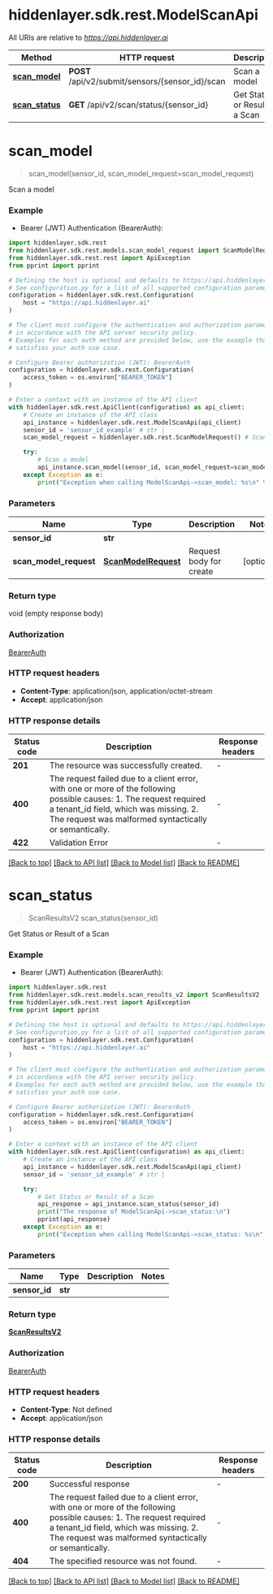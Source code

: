 # hiddenlayer.sdk.rest.ModelScanApi

All URIs are relative to *https://api.hiddenlayer.ai*

Method | HTTP request | Description
------------- | ------------- | -------------
[**scan_model**](ModelScanApi.md#scan_model) | **POST** /api/v2/submit/sensors/{sensor_id}/scan | Scan a model
[**scan_status**](ModelScanApi.md#scan_status) | **GET** /api/v2/scan/status/{sensor_id} | Get Status or Result of a Scan


# **scan_model**
> scan_model(sensor_id, scan_model_request=scan_model_request)

Scan a model

### Example

* Bearer (JWT) Authentication (BearerAuth):

```python
import hiddenlayer.sdk.rest
from hiddenlayer.sdk.rest.models.scan_model_request import ScanModelRequest
from hiddenlayer.sdk.rest.rest import ApiException
from pprint import pprint

# Defining the host is optional and defaults to https://api.hiddenlayer.ai
# See configuration.py for a list of all supported configuration parameters.
configuration = hiddenlayer.sdk.rest.Configuration(
    host = "https://api.hiddenlayer.ai"
)

# The client must configure the authentication and authorization parameters
# in accordance with the API server security policy.
# Examples for each auth method are provided below, use the example that
# satisfies your auth use case.

# Configure Bearer authorization (JWT): BearerAuth
configuration = hiddenlayer.sdk.rest.Configuration(
    access_token = os.environ["BEARER_TOKEN"]
)

# Enter a context with an instance of the API client
with hiddenlayer.sdk.rest.ApiClient(configuration) as api_client:
    # Create an instance of the API class
    api_instance = hiddenlayer.sdk.rest.ModelScanApi(api_client)
    sensor_id = 'sensor_id_example' # str | 
    scan_model_request = hiddenlayer.sdk.rest.ScanModelRequest() # ScanModelRequest | Request body for create (optional)

    try:
        # Scan a model
        api_instance.scan_model(sensor_id, scan_model_request=scan_model_request)
    except Exception as e:
        print("Exception when calling ModelScanApi->scan_model: %s\n" % e)
```



### Parameters


Name | Type | Description  | Notes
------------- | ------------- | ------------- | -------------
 **sensor_id** | **str**|  | 
 **scan_model_request** | [**ScanModelRequest**](ScanModelRequest.md)| Request body for create | [optional] 

### Return type

void (empty response body)

### Authorization

[BearerAuth](../README.md#BearerAuth)

### HTTP request headers

 - **Content-Type**: application/json, application/octet-stream
 - **Accept**: application/json

### HTTP response details

| Status code | Description | Response headers |
|-------------|-------------|------------------|
**201** | The resource was successfully created. |  -  |
**400** | The request failed due to a client error, with one or more of the following possible causes: 1. The request required a tenant_id field, which was missing. 2. The request was malformed syntactically or semantically. |  -  |
**422** | Validation Error |  -  |

[[Back to top]](#) [[Back to API list]](../README.md#documentation-for-api-endpoints) [[Back to Model list]](../README.md#documentation-for-models) [[Back to README]](../README.md)

# **scan_status**
> ScanResultsV2 scan_status(sensor_id)

Get Status or Result of a Scan

### Example

* Bearer (JWT) Authentication (BearerAuth):

```python
import hiddenlayer.sdk.rest
from hiddenlayer.sdk.rest.models.scan_results_v2 import ScanResultsV2
from hiddenlayer.sdk.rest.rest import ApiException
from pprint import pprint

# Defining the host is optional and defaults to https://api.hiddenlayer.ai
# See configuration.py for a list of all supported configuration parameters.
configuration = hiddenlayer.sdk.rest.Configuration(
    host = "https://api.hiddenlayer.ai"
)

# The client must configure the authentication and authorization parameters
# in accordance with the API server security policy.
# Examples for each auth method are provided below, use the example that
# satisfies your auth use case.

# Configure Bearer authorization (JWT): BearerAuth
configuration = hiddenlayer.sdk.rest.Configuration(
    access_token = os.environ["BEARER_TOKEN"]
)

# Enter a context with an instance of the API client
with hiddenlayer.sdk.rest.ApiClient(configuration) as api_client:
    # Create an instance of the API class
    api_instance = hiddenlayer.sdk.rest.ModelScanApi(api_client)
    sensor_id = 'sensor_id_example' # str | 

    try:
        # Get Status or Result of a Scan
        api_response = api_instance.scan_status(sensor_id)
        print("The response of ModelScanApi->scan_status:\n")
        pprint(api_response)
    except Exception as e:
        print("Exception when calling ModelScanApi->scan_status: %s\n" % e)
```



### Parameters


Name | Type | Description  | Notes
------------- | ------------- | ------------- | -------------
 **sensor_id** | **str**|  | 

### Return type

[**ScanResultsV2**](ScanResultsV2.md)

### Authorization

[BearerAuth](../README.md#BearerAuth)

### HTTP request headers

 - **Content-Type**: Not defined
 - **Accept**: application/json

### HTTP response details

| Status code | Description | Response headers |
|-------------|-------------|------------------|
**200** | Successful response |  -  |
**400** | The request failed due to a client error, with one or more of the following possible causes: 1. The request required a tenant_id field, which was missing. 2. The request was malformed syntactically or semantically. |  -  |
**404** | The specified resource was not found. |  -  |

[[Back to top]](#) [[Back to API list]](../README.md#documentation-for-api-endpoints) [[Back to Model list]](../README.md#documentation-for-models) [[Back to README]](../README.md)

